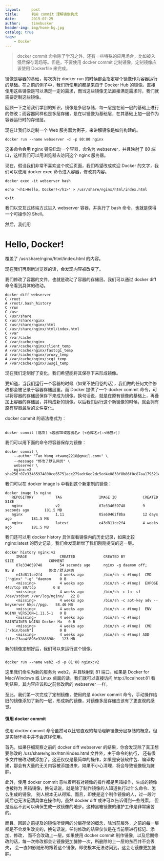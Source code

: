 ```yaml
---
layout:     post
title:      利用 commit 理解镜像构成
date:       2019-07-29
author:     timebusker
header-img: img/home-bg.jpg
catalog: true
tags:
    - Docker
---  
```


> docker commit 命令除了学习之外，还有一些特殊的应用场合，比如被入侵后保存现场等。但是，不要使用 docker commit 定制镜像，定制镜像应该使用 Dockerfile 来完成。

镜像是容器的基础，每次执行 docker run 的时候都会指定哪个镜像作为容器运行的基础。在之前的例子中，我们所使用的都是来自于 Docker Hub 的镜像。直接使用这些镜像是可以满足一定的需求，而当这些镜像无法直接满足需求时，我们就需要定制这些镜像。

回顾一下之前我们学到的知识，镜像是多层存储，每一层是在前一层的基础上进行的修改；而容器同样也是多层存储，是在以镜像为基础层，在其基础上加一层作为容器运行时的存储层。

现在让我们以定制一个 Web 服务器为例子，来讲解镜像是如何构建的。

```
docker run --name webserver -d -p 80:80 nginx
```

这条命令会用 nginx 镜像启动一个容器，命名为 webserver，并且映射了 80 端口，这样我们可以用浏览器去访问这个 nginx 服务器。

现在，假设我们非常不喜欢这个欢迎页面，我们希望改成欢迎 Docker 的文字，我们可以使用 docker exec 命令进入容器，修改其内容。

```
docker exec -it webserver bash

echo '<h1>Hello, Docker!</h1>' > /usr/share/nginx/html/index.html

exit
```

我们以交互式终端方式进入 webserver 容器，并执行了 bash 命令，也就是获得一个可操作的 Shell。

然后，我们用 <h1>Hello, Docker!</h1> 覆盖了 /usr/share/nginx/html/index.html 的内容。

现在我们再刷新浏览器的话，会发现内容被改变了。

我们修改了容器的文件，也就是改动了容器的存储层。我们可以通过 docker diff 命令看到具体的改动。

```
docker diff webserver
C /root
A /root/.bash_history
C /run
C /usr
C /usr/share
C /usr/share/nginx
C /usr/share/nginx/html
C /usr/share/nginx/html/index.html
C /var
C /var/cache
C /var/cache/nginx
A /var/cache/nginx/client_temp
A /var/cache/nginx/fastcgi_temp
A /var/cache/nginx/proxy_temp
A /var/cache/nginx/scgi_temp
A /var/cache/nginx/uwsgi_temp
```

现在我们定制好了变化，我们希望能将其保存下来形成镜像。

要知道，当我们运行一个容器的时候（如果不使用卷的话），我们做的任何文件修改都会被记录于容器存储层里。而 Docker 提供了一个 docker commit 命令，可以将容器的存储层保存下来成为镜像。换句话说，就是在原有镜像的基础上，再叠加上容器的存储层，并构成新的镜像。以后我们运行这个新镜像的时候，就会拥有原有容器最后的文件变化。

docker commit 的语法格式为：

```

docker commit [选项] <容器ID或容器名> [<仓库名>[:<标签>]]

```

我们可以用下面的命令将容器保存为镜像：

```
docker commit \
    --author "Tao Wang <twang2218@gmail.com>" \
    --message "修改了默认网页" \
    webserver \
    nginx:v2
sha256:07e33465974800ce65751acc279adc6ed2dc5ed4e0838f8b86f0c87aa1795214
```

我们可以在 docker image ls 中看到这个新定制的镜像：

```
docker image ls nginx
   REPOSITORY          TAG                 IMAGE ID            CREATED             SIZE
   nginx               v2                  07e334659748        9 seconds ago       181.5 MB
   nginx               1.11                05a60462f8ba        12 days ago         181.5 MB
   nginx               latest              e43d811ce2f4        4 weeks ago         181.5 MB
```

我们还可以用 docker history 具体查看镜像内的历史记录，如果比较 nginx:latest 的历史记录，我们会发现新增了我们刚刚提交的这一层。

```
docker history nginx:v2
     IMAGE               CREATED             CREATED BY                                      SIZE                COMMENT
     07e334659748        54 seconds ago      nginx -g daemon off;                            95 B                修改了默认网页
     e43d811ce2f4        4 weeks ago         /bin/sh -c #(nop)  CMD ["nginx" "-g" "daemon    0 B
     <missing>           4 weeks ago         /bin/sh -c #(nop)  EXPOSE 443/tcp 80/tcp        0 B
     <missing>           4 weeks ago         /bin/sh -c ln -sf /dev/stdout /var/log/nginx/   22 B
     <missing>           4 weeks ago         /bin/sh -c apt-key adv --keyserver hkp://pgp.   58.46 MB
     <missing>           4 weeks ago         /bin/sh -c #(nop)  ENV NGINX_VERSION=1.11.5-1   0 B
     <missing>           4 weeks ago         /bin/sh -c #(nop)  MAINTAINER NGINX Docker Ma   0 B
     <missing>           4 weeks ago         /bin/sh -c #(nop)  CMD ["/bin/bash"]            0 B
     <missing>           4 weeks ago         /bin/sh -c #(nop) ADD file:23aa4f893e3288698c   123 MB
```

新的镜像定制好后，我们可以来运行这个镜像。

```

docker run --name web2 -d -p 81:80 nginx:v2

```

这里我们命名为新的服务为 web2，并且映射到 81 端口。如果是 Docker for Mac/Windows 或 Linux 桌面的话，我们就可以直接访问 http://localhost:81 看到结果，其内容应该和之前修改后的 webserver 一样。

至此，我们第一次完成了定制镜像，使用的是 docker commit 命令，手动操作给旧的镜像添加了新的一层，形成新的镜像，对镜像多层存储应该有了更直观的感觉。

#### 慎用 docker commit

使用 docker commit 命令虽然可以比较直观的帮助理解镜像分层存储的概念，但是实际环境中并不会这样使用。

首先，如果仔细观察之前的 docker diff webserver 的结果，你会发现除了真正想要修改的 /usr/share/nginx/html/index.html 文件外，由于命令的执行，
还有很多文件被改动或添加了。这还仅仅是最简单的操作，如果是安装软件包、编译构建，那会有大量的无关内容被添加进来，如果不小心清理，将会导致镜像极为臃肿。

此外，使用 docker commit 意味着所有对镜像的操作都是黑箱操作，生成的镜像也被称为 黑箱镜像，换句话说，就是除了制作镜像的人知道执行过什么命令、怎么生成的镜像，
别人根本无从得知。而且，即使是这个制作镜像的人，过一段时间后也无法记清具体在操作的。虽然 docker diff 或许可以告诉得到一些线索，
但是远远不到可以确保生成一致镜像的地步。这种黑箱镜像的维护工作是非常痛苦的。

而且，回顾之前提及的镜像所使用的分层存储的概念，除当前层外，之前的每一层都是不会发生改变的，换句话说，任何修改的结果仅仅是在当前层进行标记、添加、修改，
而不会改动上一层。如果使用 docker commit 制作镜像，以及后期修改的话，每一次修改都会让镜像更加臃肿一次，所删除的上一层的东西并不会丢失，
会一直如影随形的跟着这个镜像，即使根本无法访问到。这会让镜像更加臃肿。